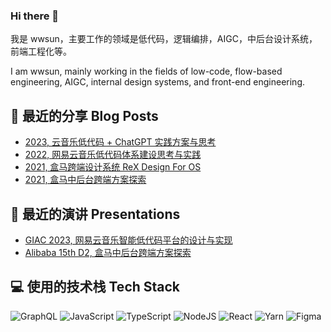 ### Hi there 👋

我是 wwsun，主要工作的领域是低代码，逻辑编排，AIGC，中后台设计系统，前端工程化等。

I am wwsun, mainly working in the fields of low-code, flow-based engineering, AIGC, internal design systems, and front-end engineering.

## 📘 最近的分享 Blog Posts

- [2023, 云音乐低代码 + ChatGPT 实践方案与思考](https://juejin.cn/post/7239742600550350906)
- [2022, 网易云音乐低代码体系建设思考与实践](https://juejin.cn/post/7074842507028856846)
- [2021, 盒马跨端设计系统 ReX Design For OS](https://mp.weixin.qq.com/s/aRGiDMAqWMiCWqy0s5be7A)
- [2021, 盒马中后台跨端方案探索](https://mp.weixin.qq.com/s/-1PpjJyKiA63SifRbr5swg)

## 💬 最近的演讲 Presentations

- [GIAC 2023, 网易云音乐智能低代码平台的设计与实现](https://giac.msup.com.cn/2023sz/course?id=16889)
- [Alibaba 15th D2, 盒马中后台跨端方案探索](https://github.com/d2forum/15th/tree/main/D2-19)


## 💻 使用的技术栈 Tech Stack
![GraphQL](https://img.shields.io/badge/-GraphQL-E10098?style=for-the-badge&logo=graphql&logoColor=white) ![JavaScript](https://img.shields.io/badge/javascript-%23323330.svg?style=for-the-badge&logo=javascript&logoColor=%23F7DF1E) ![TypeScript](https://img.shields.io/badge/typescript-%23007ACC.svg?style=for-the-badge&logo=typescript&logoColor=white) ![NodeJS](https://img.shields.io/badge/node.js-6DA55F?style=for-the-badge&logo=node.js&logoColor=white) ![React](https://img.shields.io/badge/react-%2320232a.svg?style=for-the-badge&logo=react&logoColor=%2361DAFB) ![Yarn](https://img.shields.io/badge/yarn-%232C8EBB.svg?style=for-the-badge&logo=yarn&logoColor=white) 	![Figma](https://img.shields.io/badge/figma-%23F24E1E.svg?style=for-the-badge&logo=figma&logoColor=white)
